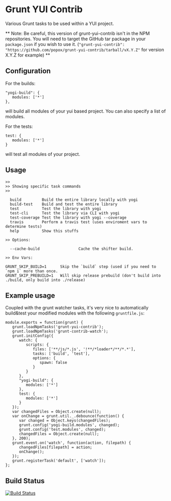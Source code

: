 Grunt YUI Contrib
=================

Various Grunt tasks to be used within a YUI project. 

** Note: Be careful, this version of grunt-yui-contrib isn't in the NPM repositories. You will need to target the GitHub tar package in your ```package.json``` if you wish to use it. (```"grunt-yui-contrib": "https://github.com/popox/grunt-yui-contrib/tarball/vX.Y.Z"``` for version X.Y.Z for example)
**

Configuration
----
For the builds:
```
"yogi-build": {
   modules: ['*']
},
```
will build all modules of your yui based project. You can also specify a list of modules.


For the tests:
```
test: {
   modules: ['*']
}
```
will test all modules of your project.

Usage
-----

```
>> 
>> Showing specific task commands
>> 

  build         Build the entire library locally with yogi
  build-test    Build and test the entire library
  test          Test the library with yogi
  test-cli      Test the library via CLI with yogi
  test-coverage Test the library with yogi --coverage
  travis        Perform a travis test (uses enviroment vars to determine tests)
  help          Show this stuffs

>> Options:

  --cache-build                 Cache the shifter build.

>> Env Vars:

GRUNT_SKIP_BUILD=1      Skip the `build` step (used if you need to `npm i` more than once.
GRUNT_SKIP_PREBUILD=1   Will skip release prebuild (don't build into ./build, only build into ./release)

```

Example usage
----

Coupled with the grunt watcher tasks, it's very nice to automatically build&test your modified modules with the following ```gruntfile.js```:
```
module.exports = function(grunt) {
   grunt.loadNpmTasks('grunt-yui-contrib');
   grunt.loadNpmTasks('grunt-contrib-watch');
   grunt.initConfig({
      watch: {
         scripts: {
            files: ['**/js/*.js', '!**/*loader*/**/*.*'],
            tasks: ['build', 'test'],
            options: {
               spawn: false
            }
         }
      },
      "yogi-build": {
         modules: ['*']
      },
      test: {
         modules: ['*']
      }
   });
   var changedFiles = Object.create(null);
   var onChange = grunt.util._.debounce(function() {
      var changed = Object.keys(changedFiles);
      grunt.config('yogi-build.modules', changed);
      grunt.config('test.modules', changed);
      changedFiles = Object.create(null);
   }, 200);
   grunt.event.on('watch', function(action, filepath) {
      changedFiles[filepath] = action;
      onChange();
   });
   grunt.registerTask('default', ['watch']);
};
```

Build Status
------------

[![Build Status](https://secure.travis-ci.org/clicrdv/grunt-yui-contrib.png?branch=master)](http://travis-ci.org/clicrdv/grunt-yui-contrib)
